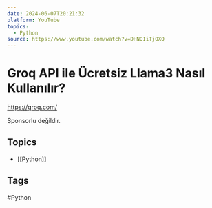 ```yaml
---
date: 2024-06-07T20:21:32
platform: YouTube
topics:
  - Python
source: https://www.youtube.com/watch?v=DHNQIiTjOXQ
---
```

# Groq API ile Ücretsiz Llama3 Nasıl Kullanılır?

https://groq.com/

Sponsorlu değildir.

## Topics
- [[Python]]

## Tags
#Python